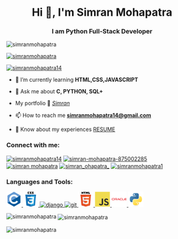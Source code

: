 <h1 align="center">Hi 👋, I'm Simran Mohapatra</h1>
<h3 align="center">I am Python Full-Stack Developer</h3>

<p align="left"> <img src="https://komarev.com/ghpvc/?username=simranmohapatra&label=Profile%20views&color=0e75b6&style=flat" alt="simranmohapatra" /> </p>

<p align="left"> <a href="https://github.com/ryo-ma/github-profile-trophy"><img src="https://github-profile-trophy.vercel.app/?username=simranmohapatra" alt="simranmohapatra" /></a> </p>

<p align="left"> <a href="https://twitter.com/simranmohapatra14" target="blank"><img src="https://img.shields.io/twitter/follow/simranmohapatra14?logo=twitter&style=for-the-badge" alt="simranmohapatra14" /></a> </p>

- 🌱 I’m currently learning **HTML,CSS,JAVASCRIPT**

- 💬 Ask me about **C, PYTHON, SQL+**

- My portfolio 🔗 *[Simran](https://simran-mohapatra-portfolio.vercel.app/)*

- 📫 How to reach me **simranmohapatra14@gmail.com**

- 📄 Know about my experiences [RESUME](https://drive.google.com/file/d/1IGFB8DVJ9KLv74R03856Aod3cAweeAEE/view?usp=drivesdk)

<h3 align="left">Connect with me:</h3>
<p align="left">
<a href="https://twitter.com/simranmohapatra14" target="blank"><img align="center" src="https://raw.githubusercontent.com/rahuldkjain/github-profile-readme-generator/master/src/images/icons/Social/twitter.svg" alt="simranmohapatra14" height="30" width="40" /></a>
<a href="https://linkedin.com/in/simran-mohapatra-875002285" target="blank"><img align="center" src="https://raw.githubusercontent.com/rahuldkjain/github-profile-readme-generator/master/src/images/icons/Social/linked-in-alt.svg" alt="simran-mohapatra-875002285" height="30" width="40" /></a>
<a href="https://fb.com/simran mohapatra" target="blank"><img align="center" src="https://raw.githubusercontent.com/rahuldkjain/github-profile-readme-generator/master/src/images/icons/Social/facebook.svg" alt="simran mohapatra" height="30" width="40" /></a>
<a href="https://instagram.com/simran_ohapatra_" target="blank"><img align="center" src="https://raw.githubusercontent.com/rahuldkjain/github-profile-readme-generator/master/src/images/icons/Social/instagram.svg" alt="simran_ohapatra_" height="30" width="40" /></a>
<a href="https://www.hackerrank.com/simranmohapatra1" target="blank"><img align="center" src="https://raw.githubusercontent.com/rahuldkjain/github-profile-readme-generator/master/src/images/icons/Social/hackerrank.svg" alt="simranmohapatra1" height="30" width="40" /></a>
</p>

<h3 align="left">Languages and Tools:</h3>
<p align="left"> <a href="https://www.cprogramming.com/" target="_blank" rel="noreferrer"> <img src="https://raw.githubusercontent.com/devicons/devicon/master/icons/c/c-original.svg" alt="c" width="40" height="40"/> </a> <a href="https://www.w3schools.com/css/" target="_blank" rel="noreferrer"> <img src="https://raw.githubusercontent.com/devicons/devicon/master/icons/css3/css3-original-wordmark.svg" alt="css3" width="40" height="40"/> </a> <a href="https://www.djangoproject.com/" target="_blank" rel="noreferrer"> <img src="https://cdn.worldvectorlogo.com/logos/django.svg" alt="django" width="40" height="40"/> </a> <a href="https://git-scm.com/" target="_blank" rel="noreferrer"> <img src="https://www.vectorlogo.zone/logos/git-scm/git-scm-icon.svg" alt="git" width="40" height="40"/> </a> <a href="https://www.w3.org/html/" target="_blank" rel="noreferrer"> <img src="https://raw.githubusercontent.com/devicons/devicon/master/icons/html5/html5-original-wordmark.svg" alt="html5" width="40" height="40"/> </a> <a href="https://developer.mozilla.org/en-US/docs/Web/JavaScript" target="_blank" rel="noreferrer"> <img src="https://raw.githubusercontent.com/devicons/devicon/master/icons/javascript/javascript-original.svg" alt="javascript" width="40" height="40"/> </a> <a href="https://www.oracle.com/" target="_blank" rel="noreferrer"> <img src="https://raw.githubusercontent.com/devicons/devicon/master/icons/oracle/oracle-original.svg" alt="oracle" width="40" height="40"/> </a> <a href="https://www.python.org" target="_blank" rel="noreferrer"> <img src="https://raw.githubusercontent.com/devicons/devicon/master/icons/python/python-original.svg" alt="python" width="40" height="40"/> </a> </p>

<p><img align="left" src="https://github-readme-stats.vercel.app/api/top-langs?username=simranmohapatra&show_icons=true&locale=en&layout=compact" alt="simranmohapatra" /></p>

<p>&nbsp;<img align="center" src="https://github-readme-stats.vercel.app/api?username=simranmohapatra&show_icons=true&locale=en" alt="simranmohapatra" /></p>

<p><img align="center" src="https://github-readme-streak-stats.herokuapp.com/?user=simranmohapatra&" alt="simranmohapatra" /></p>

